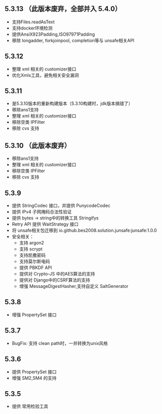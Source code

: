 ## 5.3.13 （此版本废弃，全部并入 5.4.0）
+ 支持Files.readAsText
+ 支持docker环境检测
+ 提供AnsiX923Padding,ISO97971Padding
+ 移除 longadder, forkjoinpool, completion等与 unsafe相关API

## 5.3.12
+ 整理 xml 相关的 customizer接口
+ 优化Xmls工具，避免相关安全漏洞

## 5.3.11
+ 是5.3.10版本的重新构建版本（5.3.10构建时，jdk版本搞错了）
+ 移除ans1支持
+ 整理 xml 相关的 customizer接口
+ 移除空类 IPFilter
+ 移除 cvs 支持

## 5.3.10 （此版本废弃）
+ 移除ans1支持
+ 整理 xml 相关的 customizer接口
+ 移除空类 IPFilter
+ 移除 cvs 支持


## 5.3.9
+ 提供 StringCodec 接口，并提供 PunycodeCodec
+ 提供 IPv4 子网掩码合法性验证
+ 提供 bytes -> string中的转换工具 Stringifys
+ Retry API 提供 WaitStrategy 接口
+ 将 unsafe相关包迁移到 io.github.bes2008.solution.junsafe:junsafe:1.0.0
+ 安全相关：
  + 支持 argon2  
  + 支持 scrypt
  + 支持凯撒密码
  + 支持莫尔斯电码
  + 提供 PBKDF API
  + 提供对 Crypto-JS 中的AES算法的支持
  + 提供对 Django中的CSRF算法的支持
  + 增强 MessageDigestHasher,支持自定义 SaltGenerator
  

## 5.3.8
+ 增强 PropertySet 接口

## 5.3.7
+ BugFix: 支持 clean path时，一并转换为unix风格

## 5.3.6
+ 提供 PropertySet 接口
+ 增强 SM2,SM4 的支持

## 5.3.5
+ 提供 常用检验工具
